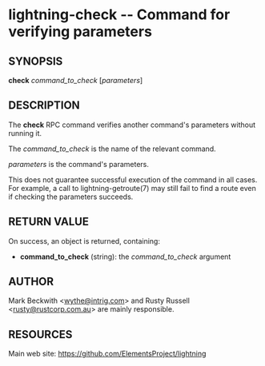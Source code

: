 lightning-check -- Command for verifying parameters
==============================

SYNOPSIS
--------

**check** *command\_to\_check* \[*parameters*\]

DESCRIPTION
-----------

The **check** RPC command verifies another command's parameters without
running it.

The *command\_to\_check* is the name of the relevant command.

*parameters* is the command's parameters.

This does not guarantee successful execution of the command in all
cases. For example, a call to lightning-getroute(7) may still fail to
find a route even if checking the parameters succeeds.

RETURN VALUE
------------

[comment]: # (GENERATE-FROM-SCHEMA-START)
On success, an object is returned, containing:
- **command_to_check** (string): the *command_to_check* argument

[comment]: # (GENERATE-FROM-SCHEMA-END)

AUTHOR
------

Mark Beckwith <<wythe@intrig.com>> and Rusty Russell
<<rusty@rustcorp.com.au>> are mainly responsible.

RESOURCES
---------

Main web site: <https://github.com/ElementsProject/lightning>

[comment]: # ( SHA256STAMP:10d986d91af6315ee755d119cb1b77f306e2360105191116282f3faead350ce8)
